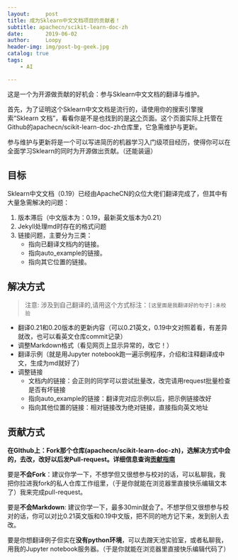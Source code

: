 ```yaml
---
layout:     post
title: 成为Sklearn中文文档项目的贡献者！
subtitle: apachecn/scikit-learn-doc-zh
date:       2019-06-02
author:     Loopy
header-img: img/post-bg-geek.jpg
catalog: true
tags:
    - AI

---
```


<meta itemprop="name" content="成为Sklearn中文文档项目的贡献者！"/>
<meta name="description" itemprop="description" content="这是一个为开源做贡献的好机会：参与Sklearn中文文档的翻译与维护。这将是一个可以写进简历的机器学习入门级项目经历，使得你可以在全面学习Sklearn的同时为开源做出贡献。（还能装逼）" />

这是一个为开源做贡献的好机会：参与Sklearn中文文档的翻译与维护。

首先，为了证明这个Sklearn中文文档是流行的，请使用你的搜索引擎搜索“Sklearn 文档”，看看你是不是也找到的是[这个](http://sklearn.apachecn.org/)页面。这个页面实际上托管在Github的apachecn/scikit-learn-doc-zh仓库里，它急需维护与更新。

参与维护与更新将是一个可以写进简历的机器学习入门级项目经历，使得你可以在全面学习Sklearn的同时为开源做出贡献。（还能装逼）

## 目标
Sklearn中文文档（0.19）已经由ApacheCN的众位大佬们翻译完成了，但其中有大量急需解决的问题：

1. 版本滞后（中文版本为：0.19，最新英文版本为0.21）
2. Jekyll处理md时存在的格式问题
3. 链接问题，主要分为三类：
    - 指向已翻译文档内的链接。
    - 指向auto_example的链接。
    - 指向其它位置的链接。

## 解决方式
> 注意: 涉及到自己翻译的,请用这个方式标注：```[这里面是我翻译好的句子]:未校验```

- 翻译0.21和0.20版本的更新内容（可以0.21英文，0.19中文对照着看，有差异就改，也可以看英文仓库commit记录）
- 调整Markdown格式（看见网页上显示异常的，改它！）
- 翻译示例（就是用Jupyter notebook跑一遍示例程序，介绍和注释翻译成中文，生成为md就好了）
- 调整链接
    - 文档内的链接：会正则的同学可以尝试批量改，改完请用request批量检查是否有坏链接
    - 指向auto_example的链接：翻译完对应示例以后，把示例链接改好
    - 指向其他位置的链接：相对链接改为绝对链接，直接指向英文地址
  
## 贡献方式
**在GIthub上：Fork那个仓库(apachecn/scikit-learn-doc-zh)，选解决方式中会的，去改，改好以后发Pull-request。详细信息查询[贡献指南](https://github.com/apachecn/scikit-learn-doc-zh/blob/master/CONTRIBUTING.md)**

要是**不会Fork**：建议你学一下，不想学但又很想参与校对的话，可以私聊我，我把你拉进我fork的私人仓库工作组里，（于是你就能在浏览器里直接快乐编辑文本了）我来完成pull-request。

要是**不会Markdown**: 建议你学一下，最多30min就会了。不想学但又很想参与校对的话，你可以对比0.21英文版和0.19中文版，把不同的地方记下来，发到别人去改。

要是你想翻译例子但实在**没有python环境**，可以去蹭天池实验室，或者私聊我，用我的Jupyter notebook服务器。（于是你就能在浏览器里直接快乐编辑代码了）